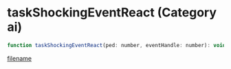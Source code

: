 # taskShockingEventReact (Category ai)

```js
function taskShockingEventReact(ped: number, eventHandle: number): void
```

[filename](taskShockingEventReact_m.md ':include')